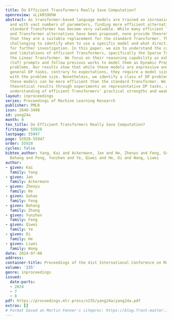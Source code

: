 ```yaml
---
title: Do Efficient Transformers Really Save Computation?
openreview: xLikRS9OhW
abstract: As transformer-based language models are trained on increasingly large datasets
  and with vast numbers of parameters, finding more efficient alternatives to the
  standard Transformer has become very valuable. While many efficient Transformers
  and Transformer alternatives have been proposed, none provide theoretical guarantees
  that they are a suitable replacement for the standard Transformer. This makes it
  challenging to identify when to use a specific model and what directions to prioritize
  for further investigation. In this paper, we aim to understand the capabilities
  and limitations of efficient Transformers, specifically the Sparse Transformer and
  the Linear Transformer. We focus on their reasoning capability as exhibited by Chain-of-Thought
  (CoT) prompts and follow previous works to model them as Dynamic Programming (DP)
  problems. Our results show that while these models are expressive enough to solve
  general DP tasks, contrary to expectations, they require a model size that scales
  with the problem size. Nonetheless, we identify a class of DP problems for which
  these models can be more efficient than the standard Transformer. We confirm our
  theoretical results through experiments on representative DP tasks, adding to the
  understanding of efficient Transformers’ practical strengths and weaknesses.
layout: inproceedings
series: Proceedings of Machine Learning Research
publisher: PMLR
issn: 2640-3498
id: yang24a
month: 0
tex_title: Do Efficient Transformers Really Save Computation?
firstpage: 55928
lastpage: 55947
page: 55928-55947
order: 55928
cycles: false
bibtex_author: Yang, Kai and Ackermann, Jan and He, Zhenyu and Feng, Guhao and Zhang,
  Bohang and Feng, Yunzhen and Ye, Qiwei and He, Di and Wang, Liwei
author:
- given: Kai
  family: Yang
- given: Jan
  family: Ackermann
- given: Zhenyu
  family: He
- given: Guhao
  family: Feng
- given: Bohang
  family: Zhang
- given: Yunzhen
  family: Feng
- given: Qiwei
  family: Ye
- given: Di
  family: He
- given: Liwei
  family: Wang
date: 2024-07-08
address:
container-title: Proceedings of the 41st International Conference on Machine Learning
volume: '235'
genre: inproceedings
issued:
  date-parts:
  - 2024
  - 7
  - 8
pdf: https://proceedings.mlr.press/v235/yang24a/yang24a.pdf
extras: []
# Format based on Martin Fenner's citeproc: https://blog.front-matter.io/posts/citeproc-yaml-for-bibliographies/
---
```

